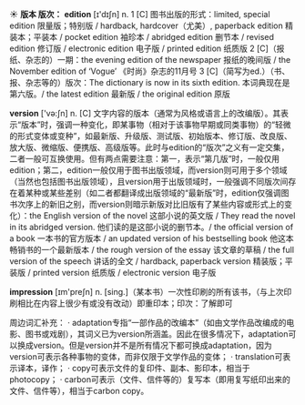 ☀ <span class="category">**版本 版次：**</span>
<span class="vocabulary">**edition**</span> [ɪ'dɪʃn] 
<span class="definition">n. 1 [C] 图书出版的形式：</span>limited, special edition 限量版；特别版 / hardback, hardcover（尤美）, paperback edition 精装本；平装本 / pocket edition 袖珍本 / abridged edition 删节本 / revised edition 修订版 / electronic edition 电子版 / printed edition 纸质版 <span class="definition">2 [C]（报纸、杂志的）一期：</span>the evening edition of the newspaper 报纸的晚间版 / the November edition of ‘Vogue’ 《时尚》杂志的11月号 <span class="definition">3 [C]（简写为ed.）（书、报、杂志等的）版次：</span>The dictionary is now in its sixth edition. 本词典现在是第六版。/ the latest edition 最新版 / the original edition 原版

<span class="vocabulary">**version**</span> ['və:ʃn] 
<span class="definition">n. [C] 文字内容的版本（通常为风格或语言上的改编版）。其表示“版本”时，强调一种变化，即某事物（相对于该事物早期或同类事物）的“轻微的形式变体或变种”，如最新版、升级版、测试版、初始版本、修订版、改良版、放大版、微缩版、便携版、高级版等。此时与edition的“版次”之义有一定交集，二者一般可互换使用。但有两点需要注意：第一，表示“第几版”时，一般仅用edition；第二，edition一般仅用于图书出版领域，而version则可用于多个领域（当然也包括图书出版领域），且version用于出版领域时，一般强调不同版次间存在着某种或某些差别（如二者都翻译成出版领域的“最新版”时，edition仅强调图书次序上的新旧之别，而version则暗示新版对比旧版有了某些内容或形式上的变化）：</span>the English version of the novel 这部小说的英文版 / They read the novel in its abridged version. 他们读的是这部小说的删节本。/ the official version of a book 一本书的官方版本 / an updated version of his bestselling book 他这本畅销书的一个最新版本 / the rough version of the essay 该文章的草稿 / the full version of the speech 讲话的全文 / hardback, paperback version 精装版；平装版 / printed version 纸质版 / electronic version 电子版

<span class="vocabulary">**impression**</span> [ɪm'preʃn] 
<span class="definition">n. [sing.]（某本书）一次性印刷的所有该书，（与上次印刷相比在内容上很少有或没有改动）即重印本；印次：</span>了解即可

周边词汇补充：
· adaptation专指“一部作品的改编本”（如由文学作品改编成的电影、图书或戏剧），其词义已为version所涵盖。因此在很多情况下，adaptation可以换成version。但是version并不是所有情况下都可换成adaptation，因为version可表示各种事物的变体，而非仅限于文学作品的变体；
· translation可表示译本，译作；
· copy可表示文件的复印件、副本、影印本，相当于photocopy；
· carbon可表示（文件、信件等的）复写本（即用复写纸印出来的文件、信件等），相当于carbon copy。

